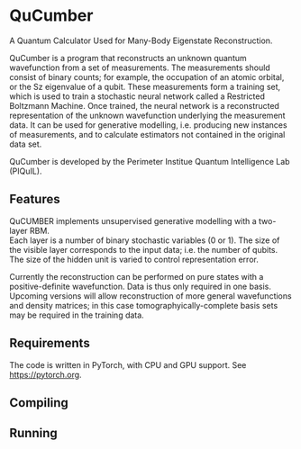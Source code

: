 # QuCumber
A Quantum Calculator Used for Many-Body Eigenstate Reconstruction.

QuCumber is a program that reconstructs an unknown quantum wavefunction
from a set of measurements.  The measurements should consist of binary counts; 
for example, the occupation of an atomic orbital, or the Sz eigenvalue of
a qubit.  These measurements form a training set, which is used to train a
stochastic neural network called a Restricted Boltzmann Machine.  Once trained, the
neural network is a reconstructed representation of the unknown wavefunction
underlying the measurement data. It can be used for generative modelling, i.e.
producing new instances of measurements, and to calculate estimators not
contained in the original data set.

QuCumber is developed by the Perimeter Institue Quantum Intelligence Lab (PIQuIL).

## Features
QuCUMBER implements unsupervised generative modelling with a two-layer RBM.  
Each layer is a number of binary stochastic variables (0 or 1).  The size of the visible
layer corresponds to the input data; i.e. the number of qubits.  The size of the hidden
unit is varied to control representation error.

Currently the reconstruction can be performed on pure states with a positive-definite 
wavefunction.  Data is thus only required in one basis.  Upcoming versions will 
allow reconstruction of more general wavefunctions and density matrices; in this case 
tomographyically-complete basis sets may be required in the training data.

## Requirements
The code is written in PyTorch, with CPU and GPU support.  See https://pytorch.org.

## Compiling
## Running
